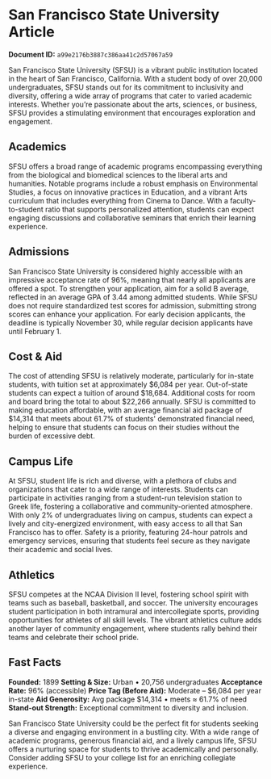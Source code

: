 # San Francisco State University Article

**Document ID:** `a99e2176b3887c386aa41c2d57067a59`

San Francisco State University (SFSU) is a vibrant public institution located in the heart of San Francisco, California. With a student body of over 20,000 undergraduates, SFSU stands out for its commitment to inclusivity and diversity, offering a wide array of programs that cater to varied academic interests. Whether you’re passionate about the arts, sciences, or business, SFSU provides a stimulating environment that encourages exploration and engagement.

## Academics
SFSU offers a broad range of academic programs encompassing everything from the biological and biomedical sciences to the liberal arts and humanities. Notable programs include a robust emphasis on Environmental Studies, a focus on innovative practices in Education, and a vibrant Arts curriculum that includes everything from Cinema to Dance. With a faculty-to-student ratio that supports personalized attention, students can expect engaging discussions and collaborative seminars that enrich their learning experience.

## Admissions
San Francisco State University is considered highly accessible with an impressive acceptance rate of 96%, meaning that nearly all applicants are offered a spot. To strengthen your application, aim for a solid B average, reflected in an average GPA of 3.44 among admitted students. While SFSU does not require standardized test scores for admission, submitting strong scores can enhance your application. For early decision applicants, the deadline is typically November 30, while regular decision applicants have until February 1.

## Cost & Aid
The cost of attending SFSU is relatively moderate, particularly for in-state students, with tuition set at approximately $6,084 per year. Out-of-state students can expect a tuition of around $18,684. Additional costs for room and board bring the total to about $22,266 annually. SFSU is committed to making education affordable, with an average financial aid package of $14,314 that meets about 61.7% of students' demonstrated financial need, helping to ensure that students can focus on their studies without the burden of excessive debt.

## Campus Life
At SFSU, student life is rich and diverse, with a plethora of clubs and organizations that cater to a wide range of interests. Students can participate in activities ranging from a student-run television station to Greek life, fostering a collaborative and community-oriented atmosphere. With only 2% of undergraduates living on campus, students can expect a lively and city-energized environment, with easy access to all that San Francisco has to offer. Safety is a priority, featuring 24-hour patrols and emergency services, ensuring that students feel secure as they navigate their academic and social lives.

## Athletics
SFSU competes at the NCAA Division II level, fostering school spirit with teams such as baseball, basketball, and soccer. The university encourages student participation in both intramural and intercollegiate sports, providing opportunities for athletes of all skill levels. The vibrant athletics culture adds another layer of community engagement, where students rally behind their teams and celebrate their school pride.

## Fast Facts
**Founded:** 1899
**Setting & Size:** Urban • 20,756 undergraduates
**Acceptance Rate:** 96% (accessible)
**Price Tag (Before Aid):** Moderate – $6,084 per year in-state
**Aid Generosity:** Avg package $14,314 • meets ≈ 61.7% of need
**Stand-out Strength:** Exceptional commitment to diversity and inclusion.

San Francisco State University could be the perfect fit for students seeking a diverse and engaging environment in a bustling city. With a wide range of academic programs, generous financial aid, and a lively campus life, SFSU offers a nurturing space for students to thrive academically and personally. Consider adding SFSU to your college list for an enriching collegiate experience.
